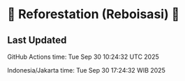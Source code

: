 
# 🌳 Reforestation (Reboisasi) 🌲

## Last Updated

GitHub Actions time: Tue Sep 30 10:24:32 UTC 2025

Indonesia/Jakarta time: Tue Sep 30 17:24:32 WIB 2025
